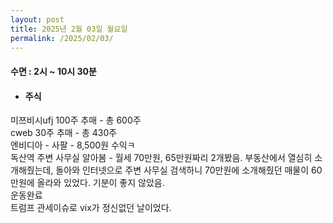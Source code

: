 ```yaml
---
layout: post
title: 2025년 2월 03일 월요일
permalink: /2025/02/03/
---
```

#### 수면 : 2시 ~ 10시 30분<br/>
* #### 주식<br/>
미쯔비시ufj 100주 추매 - 총 600주<br/>
cweb 30주 추매 - 총 430주<br/>
엔비디아 - 사팔 - 8,500원 수익ㅋ<br/>
독산역 주변 사무실 알아봄 - 월세 70만원, 65만원짜리 2개봤음. 부동산에서 열심히 소개해줬는데, 돌아와 인터넷으로 주변 사무실 검색하니 70만원에 소개해줬던 매물이 60만원에 올라와 있었다. 기분이 좋지 않았음.<br/>
운동완료<br/>
트럼프 관세이슈로 vix가 정신없던 날이었다.